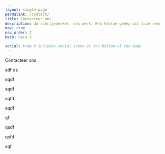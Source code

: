 ```yaml
---
layout: single-page
permalink: /contact/
title: Contacteer ons
description: Uw schrijnwerker, ons werk. Een kleine greep uit onze recente realisaties. Meer info. Neem zeker contact op
nav: true
nav_order: 3
hero: hero-3

social: true # includes social icons at the bottom of the page
---
```


Contacteer ons


sdf
qs





sqdf






sqdf






sqfd





sqdf




qf





qsdf







qsfd







sqf
